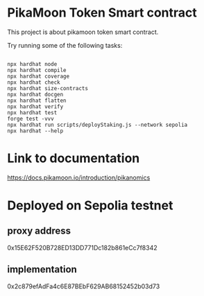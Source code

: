 # PikaMoon Token Smart contract

This project is about pikamoon token smart contract.

Try running some of the following tasks:

```shell

npx hardhat node
npx hardhat compile
npx hardhat coverage
npx hardhat check
npx hardhat size-contracts
npx hardhat docgen   
npx hardhat flatten   
npx hardhat verify   
npx hardhat test
forge test -vvv 
npx hardhat run scripts/deployStaking.js --network sepolia
npx hardhat --help

```

# Link to documentation
https://docs.pikamoon.io/introduction/pikanomics

# Deployed on Sepolia testnet
## proxy address 
0x15E62F520B728ED13DD771Dc182b861eCc7f8342
## implementation
0x2c879efAdFa4c6E87BEbF629AB68152452b03d73